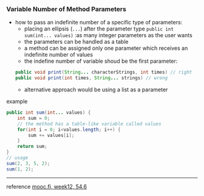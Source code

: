 ### Variable Number of Method Parameters
* how to pass an indefinite number of a specific type of parameters:
    * placing an ellipsis (`...`) after the parameter type
    `public int sum(int... values)` :as many integer parameters as the user wants 
    * the parameters can be handled as a table
    * a method can be assigned only one parameter which receives an indefinite number of values
    * the indefine number of variable shoud be the first parameter:
    ```java
    public void print(String... characterStrings, int times) // right
    public void print(int times, String... strings) // wrong
    ```
    * alternative approach would be using a list as a parameter

example
```java
public int sum(int... values) {
    int sum = 0;
    // the method has a table-like variable called values
    for(int i = 0; i<values.length; i++) {
        sum += values[i];
    }
    return sum;
}
// usage
sum(2, 3, 5, 2);
sum(1, 2);
```
------
reference
[mooc.fi, week12, 54.6](https://materiaalit.github.io/2013-oo-programming/part2/week-12/)


